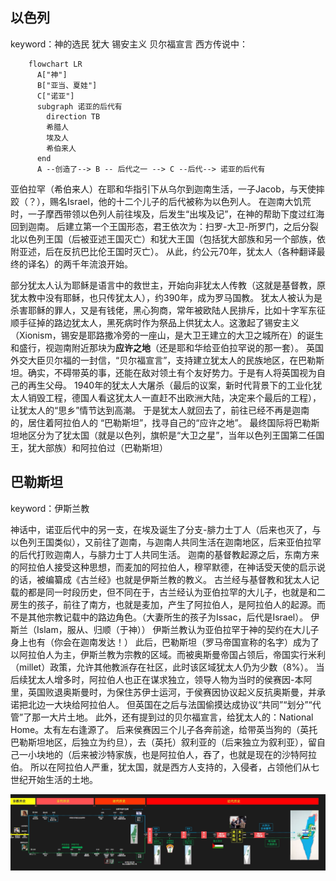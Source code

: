 ## 以色列

keyword：神的选民 犹大 锡安主义 贝尔福宣言 
西方传说中：
```mermaid
    flowchart LR
      A["神"]
      B["亚当、夏娃"]
      C["诺亚"]
      subgraph 诺亚的后代有
        direction TB
        希腊人
        埃及人
        希伯来人
      end
      A --创造了--> B -- 后代之一 --> C --后代--> 诺亚的后代有
```
亚伯拉罕（希伯来人）在耶和华指引下从乌尔到迦南生活，一子Jacob，与天使摔跤（？），赐名Israel，他的十二个儿子的后代被称为以色列人。
在迦南大饥荒时，一子摩西带领以色列人前往埃及，后发生“出埃及记”，在神的帮助下度过红海回到迦南。
后建立第一个王国形态，君王依次为：扫罗-大卫-所罗门，之后分裂北以色列王国（后被亚述王国灭亡）和犹大王国（包括犹大部族和另一个部族，依附亚述，后在反抗巴比伦王国时灭亡）。
从此，约公元70年，犹太人（各种翻译最终的译名）的两千年流浪开始。

部分犹太人认为耶稣是语言中的救世主，开始向非犹太人传教（这就是基督教，原犹太教中没有耶稣，也只传犹太人），约390年，成为罗马国教。
犹太人被认为是杀害耶稣的罪人，又是有钱佬，黑心狗商，常年被欧陆人民排斥，比如十字军东征顺手征掉的路边犹太人，黑死病时作为祭品上供犹太人。这激起了锡安主义（Xionism，锡安是耶路撒冷旁的一座山，是大卫王建立的大卫之城所在）的诞生和盛行，视迦南附近那块为**应许之地**（还是耶和华给亚伯拉罕说的那一套）。
英国外交大臣贝尔福的一封信，“贝尔福宣言”，支持建立犹太人的民族地区，在巴勒斯坦。确实，不碍带英的事，还能在敌对领土有个友好势力。于是有人将英国视为自己的再生父母。
1940年的犹太人大屠杀（最后的议案，新时代背景下的工业化犹太人销毁工程，德国人看这犹太人一直赶不出欧洲大陆，决定来个最后的工程），让犹太人的“思乡”情节达到高潮。
于是犹太人就回去了，前往已经不再是迦南的，居住着阿拉伯人的 “巴勒斯坦”，找寻自己的“应许之地”。
最终国际将巴勒斯坦地区分为了犹太国（就是以色列，旗帜是“大卫之星”，当年以色列王国第二任国王，犹大部族）和阿拉伯过（巴勒斯坦）



## 巴勒斯坦
keyword：伊斯兰教

神话中，诺亚后代中的另一支，在埃及诞生了分支-腓力士丁人（后来也灭了，与以色列王国类似），又前往了迦南，与迦南人共同生活在迦南地区，后来亚伯拉罕的后代打败迦南人，与腓力士丁人共同生活。
迦南的基督教起源之后，东南方来的阿拉伯人接受这种思想，而麦加的阿拉伯人，穆罕默德，在神话受天使的启示说的话，被编纂成《古兰经》也就是伊斯兰教的教义。
古兰经与基督教和犹太人记载的都是同一时段历史，但不同在于，古兰经认为亚伯拉罕的大儿子，也就是和二房生的孩子，前往了南方，也就是麦加，产生了阿拉伯人，是阿拉伯人的起源。而不是其他宗教记载中的路边角色。（大妻所生的孩子为Issac，后代是Israel）。
伊斯兰（Islam，服从、归顺（于神））
伊斯兰教认为亚伯拉罕于神的契约在大儿子身上也有（你会在迦南发达！）
此后，巴勒斯坦（罗马帝国宣称的名字）成为了以阿拉伯人为主，伊斯兰教为宗教的区域。而被奥斯曼帝国占领后，帝国实行米利（millet）政策，允许其他教派存在社区，此时该区域犹太人仍为少数（8%）。
当后续犹太人增多时，阿拉伯人也正在谋求独立，领导人物为当时的侯赛因-本阿里，英国败退奥斯曼时，为保住苏伊士运河，于侯赛因协议起义反抗奥斯曼，并承诺把北边一大块给阿拉伯人。
但英国在之后与法国偷摸达成协议“共同”“划分”“代管”了那一大片土地。
此外，还有提到过的贝尔福宣言，给犹太人的：National Home。太有左右逢源了。
后来侯赛因三个儿子各奔前途，给带英当狗的（英托巴勒斯坦地区，后独立为约旦），去（英托）叙利亚的（后来独立为叙利亚），留自己一小块地的（后来被沙特家族，也是阿拉伯人，吞了，也就是现在的沙特阿拉伯。
所以在阿拉伯人严重，犹太国，就是西方人支持的，入侵者，占领他们从七世纪开始生活的土地。



![alt text](image.png)